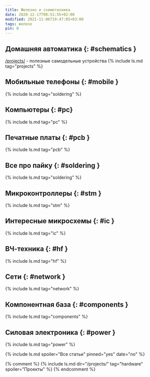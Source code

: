 ```yaml
---
title: Железко и схемотехника
date: 2020-12-17T00:51:55+02:00
modified: 2021-11-06T19:47:05+03:00
tags: железо
pin: 0
---
```


## Домашняя автоматика {: #schematics }
[/projects/](/projects/) - полезные самодельные устройства
{% include ls.md tag="projects" %}

## Мобильные телефоны {: #mobile }
{% include ls.md tag="soldering" %}

## Компьютеры {: #pc}
{% include ls.md tag="pc" %}

## Печатные платы {: #pcb }
{% include ls.md tag="pcb" %}

## Все про пайку {: #soldering }
{% include ls.md tag="soldering" %}

## Микроконтроллеры {: #stm }
{% include ls.md tag="stm" %}

## Интересные микросхемы {: #ic }
{% include ls.md tag="ic" %}

## ВЧ-техника {: #hf }
{% include ls.md tag="hf" %}

## Сети {: #network }
{% include ls.md tag="network" %}

## Компонентная база {: #components }
{% include ls.md tag="components" %}

## Силовая электроника {: #power }
{% include ls.md tag="power" %}


{% include ls.md spoiler="Все статьи" pinned="yes" date="no" %}

{% comment %}
{% include ls.md dir="/projects/" tag="hardware" spoiler="Проекты" %}
{% endcomment %}

